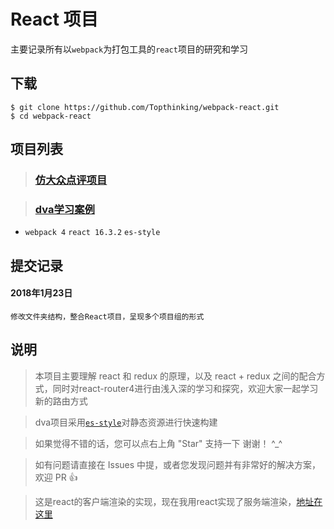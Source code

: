 # React 项目

主要记录所有以`webpack`为打包工具的`react`项目的研究和学习

## 下载

```shell
$ git clone https://github.com/Topthinking/webpack-react.git
$ cd webpack-react
```

## 项目列表

>	### [仿大众点评项目](./dianping/README.md)

>	### [dva学习案例](./dva/README.md)
  - `webpack 4` `react 16.3.2` `es-style`


## 提交记录

#### 2018年1月23日
```
修改文件夹结构，整合React项目，呈现多个项目组的形式
```

## 说明

>  本项目主要理解 react 和 redux 的原理，以及 react + redux 之间的配合方式，同时对react-router4进行由浅入深的学习和探究，欢迎大家一起学习新的路由方式

>  dva项目采用[`es-style`](https://github.com/Topthinking/es-style)对静态资源进行快速构建

>  如果觉得不错的话，您可以点右上角 "Star" 支持一下 谢谢！ ^_^

>  如有问题请直接在 Issues 中提，或者您发现问题并有非常好的解决方案，欢迎 PR 👍

>  这是react的客户端渲染的实现，现在我用react实现了服务端渲染，[地址在这里](https://github.com/Topthinking/react-ssr)